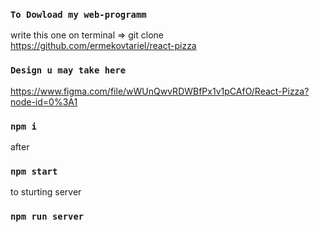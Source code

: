 ### `To Dowload my web-programm`

write this one on terminal => git clone https://github.com/ermekovtariel/react-pizza

### `Design u may take here` 

https://www.figma.com/file/wWUnQwvRDWBfPx1v1pCAfO/React-Pizza?node-id=0%3A1

### `npm i`
after
### `npm start`
to sturting server 
### `npm run server`
